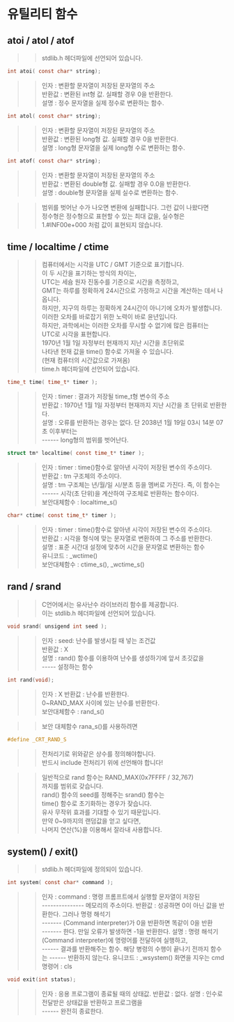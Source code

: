 # 유틸리티 함수  

## atoi / atol / atof  
>> stdlib.h 헤더파일에 선언되어 있습니다.  
```C
int atoi( const char* string);
```
>> 인자 : 변환할 문자열이 저장된 문자열의 주소  
>> 반환값 : 변환된 int형 값. 실패할 경우 0을 반환한다.  
>> 설명 : 정수 문자열을 실제 정수로 변환하는 함수.

```C
int atol( const char* string);
```
>> 인자 : 변환할 문자열이 저장된 문자열의 주소  
>> 반환값 : 변환된 long형 값. 실패할 경우 0을 반환한다.  
>> 설명 : long형 문자열을 실제 long형 수로 변환하는 함수.  

```C
int atof( const char* string);
```
>> 인자 : 변환할 문자열이 저장된 문자열의 주소  
>> 반환값 : 변환된 double형 값. 실패할 경우 0.0을 반환한다.  
>> 설명 : double형 문자열을 실제 실수로 변환하는 함수.  

>> 범위를 벗어난 수가 나오면 변환에 실패합니다. 그런 값이 나왔다면    
>> 정수형은 정수형으로 표현할 수 있는 최대 값을, 실수형은     
>> 1.#INF00e+000 처럼 값이 표현되지 않습니다.  

## time / localtime / ctime
>> 컴퓨터에서는 시각을 UTC / GMT 기준으로 표기합니다.   
>> 이 두 시간을 표기하는 방식의 차이는,   
>> UTC는 세슘 원자 진동수를 기준으로 시간을 측정하고,     
>> GMT는 하루를 정확하게 24시간으로 가정하고 시간을 계산하는 데서 나옵니다.  
>> 하지만, 지구의 하루는 정확하게 24시간이 아니기에 오차가 발생합니다.  
>> 이러한 오차를 바로잡기 위한 노력이 바로 윤년입니다.  
>> 하지만, 과학에서는 이러한 오차를 무시할 수 없기에 많은 컴퓨터는  
>> UTC로 시각을 표현합니다.  
>> 1970년 1월 1일 자정부터 현재까지 지난 시간을 초단위로   
>> 나타낸 현재 값을 time() 함수로 가져올 수 있습니다.  
>> (현재 컴퓨터의 시간값으로 가져옴)  
>> time.h 헤더파일에 선언되어 있습니다.  
```C
time_t time( time_t* timer );
```
>> 인자 : timer : 결과가 저장될 time_t형 변수의 주소  
>> 반환값 : 1970년 1월 1일 자정부터 현재까지 지난 시간을 초 단위로 반환한다.    
>> 설명 : 오류를 반환하는 경우는 없다. 단 2038년 1월 19일 03시 14분 07초 이후부터는    
>> ------ long형의 범위를 벗어난다.  
```C
struct tm* localtime( const time_t* timer );
```
>> 인자 : timer : time()함수로 알아낸 시각이 저장된 변수의 주소이다.    
>> 반환값 : tm 구조체의 주소이다.    
>> 설명 : tm 구조체는 년/월/일 시/분초 등을 멤버로 가진다. 즉, 이 함수는      
>> ------ 시각(초 단위)을 계산하여 구조체로 반환하는 함수이다.    
>> 보안대체함수 : localtime_s()  
```C
char* ctime( const time_t* timer );
```
>> 인자 : timer : time()함수로 알아낸 시각이 저장된 변수의 주소이다.    
>> 반환값 : 시각을 형식에 맞는 문자열로 변환하여 그 주소를 반환한다.    
>> 설명 : 표준 시간대 설정에 맞추어 시간을 문자열로 변환하는 함수  
>> 유니코드 : \_wctime()  
>> 보안대체함수 : ctime_s(), \_wctime_s()  

## rand / srand
>> C언어에서는 유사난수 라이브러리 함수를 제공합니다.    
>> 이는 stdlib.h 헤더파일에 선언되어 있습니다.    
```C
void srand( unsigend int seed );
```
>> 인자 : seed: 난수를 발생시킬 때 넣는 조건값    
>> 반환값 : X  
>> 설명 : rand() 함수를 이용하여 난수를 생성하기에 앞서 초깃값을  
>> ----- 설정하는 함수  
```C
int rand(void);
```
>> 인자 : X
>> 반환값 : 난수를 반환한다.  
>> 0~RAND_MAX 사이에 있는 난수를 반환한다.  
>> 보안대체함수 : rand_s()  

>> 보안 대체함수 rana_s()를 사용하려면    
```C
#define _CRT_RAND_S
```
>> 전처리기로 위와같은 상수를 정의해야합니다.    
>> 반드시 include 전처리기 위에 선언해야 합니다!  

>> 일반적으로 rand 함수는 RAND_MAX(0x7FFFF / 32,767)  
>> 까지를 범위로 갖습니다.  
>> rand() 함수의 seed를 정해주는 srand() 함수는  
>> time() 함수로 초기화하는 경우가 잦습니다.    
>> 유사 무작위 효과를 기대할 수 있기 때문입니다.  
>> 만약 0~9까지의 랜덤값을 얻고 싶다면,    
>> 나머지 연산(%)을 이용해서 잘라내 사용합니다.  


## system() / exit()
>> stdlib.h 헤더파일에 정의되이 있습니다.  
```C
int system( const char* command );
```
>> 인자 : command : 명령 프롬프트에서 실행할 문자열이 저장된  
>> --------------- 메모리의 주소이다.
>> 반환값 : 성공하면 0이 아닌 값을 반환한다. 그러나 명령 해석기  
>> ------- (Command interpreter)가 0을 반환하면 똑같이 0을 반환  
>> ------- 한다. 만일 오류가 발생하면 -1을 반환한다. 
>> 설명 : 명령 해석기(Command interpreter)에 명령어를 전달하여 실행하고,  
>> ------ 결과를 반환해주는 함수. 해당 병령의 수행이 끝나기 전까지 함수는
>> ------ 반환하지 않는다.
>> 유니코드 : \_wsystem()
>> 화면을 지우는 cmd 명령어 : cls

```C
void exit(int status);
```
>> 인자 : 응용 프로그램이 종료될 때의 상태값.
>> 반환값 : 없다.
>> 설명 : 인수로 전달받은 상태값을 반환하고 프로그램을  
>> ------ 완전히 종료한다.
